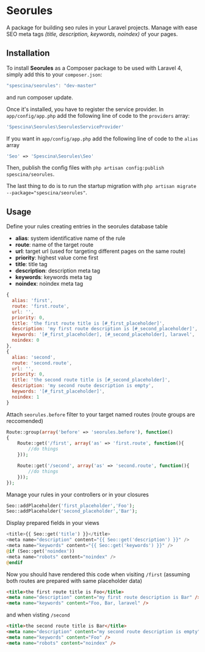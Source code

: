 # Seorules
A package for building seo rules in your Laravel projects. Manage with ease SEO meta tags _(title, description, keywords, noindex)_ of your pages.

## Installation
To install __Seorules__ as a Composer package to be used with Laravel 4, simply add this to your `composer.json`:
```javascript
"spescina/seorules": "dev-master"
```
and run composer update.

Once it's installed, you have to register the service provider. In `app/config/app.php` add the following line of code to the `providers` array:
```php
'Spescina\Seorules\SeorulesServiceProvider'
```
If you want in `app/config/app.php` add the following line of code to the `alias` array
```php
'Seo' => 'Spescina\Seorules\Seo'
```
Then, publish the config files with `php artisan config:publish spescina/seorules`.

The last thing to do is to run the startup migration with `php artisan migrate --package="spescina/seorules"`.

## Usage
Define your rules creating entries in the seorules database table
* __alias__: system identificative name of the rule
* __route__: name of the target route
* __url__: target url (used for targeting different pages on the same route)
* __priority__: highest value come first
* __title__: title tag
* __description__: description meta tag
* __keywords__: keywords meta tag
* __noindex__: noindex meta tag

```javascript
{
  alias: 'first',
  route: 'first.route',
  url: '',
  priority: 0,
  title: 'the first route title is [#_first_placeholder]',
  description: 'my first route description is [#_second_placeholder]',
  keywords: '[#_first_placeholder], [#_second_placeholder], laravel',
  noindex: 0
},
{
  alias: 'second',
  route: 'second.route',
  url: '',
  priority: 0,
  title: 'the second route title is [#_second_placeholder]',
  description: 'my second route description is empty',
  keywords: '[#_first_placeholder]',
  noindex: 1
}
```

Attach `seorules.before` filter to your target named routes (route groups are reccomended)
```php
Route::group(array('before' => 'seorules.before'), function()
{
    Route::get('/first', array('as' => 'first.route', function(){
        //do things
    }));

    Route::get('/second', array('as' => 'second.route', function(){
        //do things
    }));
});
```
Manage your rules in your controllers or in your closures
```php
Seo::addPlaceholder('first_placeholder','Foo');
Seo::addPlaceholder('second_placeholder','Bar');
```
Display prepared fields in your views
```php
<title>{{ Seo::get('title') }}</title>
<meta name="description" content="{{ Seo::get('description') }}" />
<meta name="keywords" content="{{ Seo::get('keywords') }}" />
@if (Seo::get('noindex'))
<meta name="robots" content="noindex" />
@endif
```

Now you should have rendered this code when visiting `/first` (assuming both routes are prepared with same placeholder data)
```html
<title>the first route title is Foo</title>
<meta name="description" content="my first route description is Bar" />
<meta name="keywords" content="Foo, Bar, laravel" />
```
and when visting `/second`
```html
<title>the second route title is Bar</title>
<meta name="description" content="my second route description is empty" />
<meta name="keywords" content="Foo" />
<meta name="robots" content="noindex" />
```

